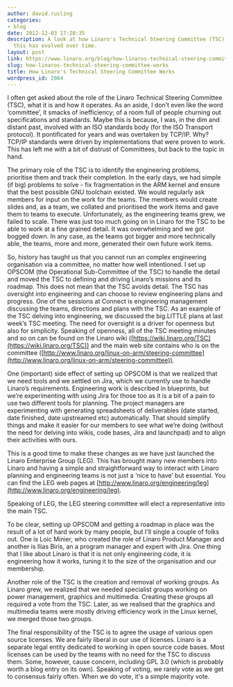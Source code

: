 ```yaml
---
author: david.rusling
categories:
- blog
date: 2012-12-03 17:28:35
description: A look at how Linaro's Technical Steering Committee (TSC) works and how
  this has evolved over time.
layout: post
link: https://www.linaro.org/blog/how-linaros-technical-steering-committee-works/
slug: how-linaros-technical-steering-committee-works
title: How Linaro's Technical Steering Committee Works
wordpress_id: 2064
---
```


I often get asked about the role of the Linaro Technical Steering Committee (TSC), what it is and how it operates. As an aside, I don’t even like the word ‘committee’, it smacks of inefficiency; of a room full of people churning out specifications and standards. Maybe this is because, I was, in the dim and distant past, involved with an ISO standards body (for the ISO Transport protocol). It pontificated for years and was overtaken by TCP/IP. Why? TCP/IP standards were driven by implementations that were proven to work. This has left me with a bit of distrust of Committees, but back to the topic in hand.

The primary role of the TSC is to identify the engineering problems, prioritise them and track their completion. In the early days, we had simple (if big) problems to solve - fix fragmentation in the ARM kernel and ensure that the best possible GNU toolchain existed. We would regularly ask members for input on the work for the teams. The members would create slides and, as a team, we collated and prioritised the work items and gave them to teams to execute. Unfortunately, as the engineering teams grew, we failed to scale. There was just too much going on in Linaro for the TSC to be able to work at a fine grained detail. It was overwhelming and we got bogged down. In any case, as the teams got bigger and more technically able, the teams, more and more, generated their own future work items.

So, history has taught us that you cannot run an complex engineering organisation via a committee, no matter how well intentioned. I set up OPSCOM (the Operational Sub-Committee of the TSC) to handle the detail and moved the TSC to defining and driving Linaro’s missions and its roadmap. This does not mean that the TSC avoids detail. The TSC has oversight into engineering and can choose to review engineering plans and progress. One of the sessions at Connect is engineering management discussing the teams, directions and plans with the TSC. As an example of the TSC delving into engineering, we discussed the big.LITTLE plans at last week’s TSC meeting. The need for oversight is a driver for openness but also for simplicity. Speaking of openness, all of the TSC meeting minutes and so on can be found on the Linaro wiki ([https://wiki.linaro.org/TSC](https://wiki.linaro.org/TSC)) and the main web site contains who is on the committee ([http://www.linaro.org/linux-on-arm/steering-committee](http://www.linaro.org/linux-on-arm/steering-committee)).

One (important) side effect of setting up OPSCOM is that we realized that we need tools and we settled on Jira, which we currently use to handle Linaro’s requirements. Engineering work is described in blueprints, but we’re experimenting with using Jira for those too as it is a bit of a pain to use two different tools for planning. The project managers are experimenting with generating spreadsheets of deliverables (date started, date finished, date upstreamed etc) automatically. That should simplify things and make it easier for our members to see what we’re doing (without the need for delving into wikis, code bases, Jira and launchpad) and to align their activities with ours.

This is a good time to make these changes as we have just launched the Linaro Enterprise Group (LEG). This has brought many new members into Linaro and having a simple and straightforward way to interact with Linaro planning and engineering teams is not just a ‘nice to have’ but essential.  You can find the LEG web pages at [http://www.linaro.org/engineering/leg](http://www.linaro.org/engineering/leg).

Speaking of LEG, the LEG steering committee will elect a representative into the main TSC.

To be clear, setting up OPSCOM and getting a roadmap in place was the result of a lot of hard work by many people, but I'll single a couple of folks out. One is Loic Minier, who created the role of Linaro Product Manager and another is Ilias Biris, an a program manager and expert with Jira.  One thing that I like about Linaro is that it is not only engineering code, it is engineering how it works, tuning it to the size of the organisation and our membership.

Another role of the TSC is the creation and removal of working groups. As Linaro grew, we realized that we needed specialist groups working on power management, graphics and multimedia. Creating these groups all required a vote from the TSC. Later, as we realised that the graphics and multimedia teams were mostly driving efficiency work in the Linux kernel, we merged those two groups.

The final responsibility of the TSC is to agree the usage of various open source licenses. We are fairly liberal in our use of licenses. Linaro is a separate legal entity dedicated to working in open source code bases. Most licenses can be used by the teams with no need for the TSC to discuss them. Some, however, cause concern, including GPL 3.0 (which is probably worth a blog entry on its own). Speaking of voting, we rarely vote as we get to consensus fairly often. When we do vote, it's a simple majority vote.